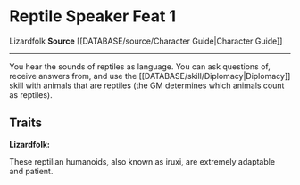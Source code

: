 ﻿---
feat: Reptile Speaker
id: '1054'
level: '1'
name: Reptile Speaker
rarity: Common
source: '[[DATABASE/source/Character Guide|Character Guide]]'
trait:
- '[[DATABASE/trait/Lizardfolk|Lizardfolk]]'
type: Feat

---
# Reptile Speaker <span class="item-type">Feat 1</span>

<span class="item-trait">Lizardfolk</span>
**Source** [[DATABASE/source/Character Guide|Character Guide]]

---
You hear the sounds of reptiles as language. You can ask questions of, receive answers from, and use the [[DATABASE/skill/Diplomacy|Diplomacy]] skill with animals that are reptiles (the GM determines which animals count as reptiles).

## Traits

**Lizardfolk:**

These reptilian humanoids, also known as iruxi, are extremely adaptable and patient.